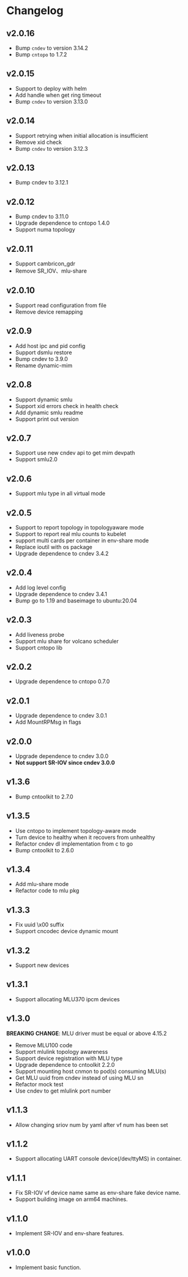 # Changelog

## v2.0.16

- Bump `cndev` to version 3.14.2
- Bump `cntopo` to 1.7.2

## v2.0.15

- Support to deploy with helm
- Add handle when get ring timeout
- Bump `cndev` to version 3.13.0

## v2.0.14

- Support retrying when initial allocation is insufficient
- Remove xid check
- Bump `cndev` to version 3.12.3

## v2.0.13

- Bump cndev to 3.12.1

## v2.0.12

- Bump cndev to 3.11.0
- Upgrade dependence to cntopo 1.4.0
- Support numa topology

## v2.0.11

- Support cambricon_gdr
- Remove SR_IOV、mlu-share

## v2.0.10

- Support read configuration from file
- Remove device remapping

## v2.0.9

- Add host ipc and pid config
- Support dsmlu restore
- Bump cndev to 3.9.0
- Rename dynamic-mim

## v2.0.8

- Support dynamic smlu
- Support xid errors check in health check
- Add dynamic smlu readme
- Support print out version

## v2.0.7

- Support use new cndev api to get mim devpath
- Support smlu2.0

## v2.0.6

- Support mlu type in all virtual mode

## v2.0.5

- Support to report topology in topologyaware mode
- Support to report real mlu counts to kubelet
- support multi cards per container in env-share mode
- Replace ioutil with os package
- Upgrade dependence to cndev 3.4.2

## v2.0.4

- Add log level config
- Upgrade dependence to cndev 3.4.1
- Bump go to 1.19 and baseimage to ubuntu:20.04

## v2.0.3

- Add liveness probe
- Support mlu share for volcano scheduler
- Support cntopo lib

## v2.0.2

- Upgrade dependence to cntopo 0.7.0

## v2.0.1

- Upgrade dependence to cndev 3.0.1
- Add MountRPMsg in flags

## v2.0.0

- Upgrade dependence to cndev 3.0.0
- **Not support SR-IOV since cndev 3.0.0**

## v1.3.6

- Bump cntoolkit to 2.7.0

## v1.3.5

- Use cntopo to implement topology-aware mode
- Turn device to healthy when it recovers from unhealthy
- Refactor cndev dl implementation from c to go
- Bump cntoolkit to 2.6.0

## v1.3.4

- Add mlu-share mode
- Refactor code to mlu pkg

## v1.3.3

- Fix uuid \x00 suffix
- Support cncodec device dynamic mount

## v1.3.2

- Support new devices

## v1.3.1

- Support allocating MLU370 ipcm devices

## v1.3.0

**BREAKING CHANGE**: MLU driver must be equal or above 4.15.2

- Remove MLU100 code
- Support mlulink topology awareness
- Support device registration with MLU type
- Upgrade dependence to cntoolkit 2.2.0
- Support mounting host cnmon to pod(s) consuming MLU(s)
- Get MLU uuid from cndev instead of using MLU sn
- Refactor mock test
- Use cndev to get mlulink port number

## v1.1.3

- Allow changing sriov num by yaml after vf num has been set

## v1.1.2

- Support allocating UART console device(/dev/ttyMS) in container.

## v1.1.1

- Fix SR-IOV vf device name same as env-share fake device name.
- Support building image on arm64 machines.

## v1.1.0

- Implement SR-IOV and env-share features.

## v1.0.0

- Implement basic function.
